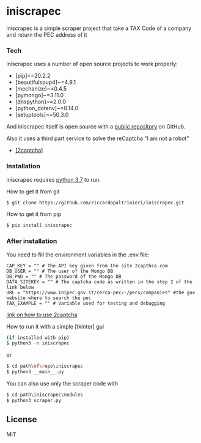# iniscrapec

iniscrapec is a simple scraper project that take a TAX Code of a company and return the PEC address 
of it

### Tech

iniscrapec uses a number of open source projects to work properly:

* [pip]==20.2.2
* [beautifulsoup4]~=4.9.1
* [mechanize]~=0.4.5
* [pymongo]~=3.11.0
* [dnspython]~=2.0.0
* [python_dotenv]~=0.14.0
* [setuptools]~=50.3.0

And iniscrapec itself is open source with a [public repository](https://github.com/riccardopaltrinieri/iniscrapec)
on GitHub.

Also it uses a third part service to solve the reCaptcha "I am not a robot"

* [[2captcha]](https://2captcha.com/)
 
### Installation

iniscrapec requires [python 3.7](https://https://www.python.org/) to run.       

How to get it from git
```sh
$ git clone https://github.com/riccardopaltrinieri/iniscrapec.git
```
How to get it from pip
```sh
$ pip install iniscrapec
```
### After installation
You need to fill the environment variables in the .env file:    
```
CAP_KEY = "" # The API key given from the site 2capthca.com
DB_USER = "" # The user of the Mongo DB 
DB_PWD = "" # The password of the Mongo DB
DATA_SITEKEY = "" # The captcha code as written in the step 2 of the link below
URL = "https://www.inipec.gov.it/cerca-pec/-/pecs/companies" #the gov website where to search the pec
TAX_EXAMPLE = "" # Variable used for testing and debugging
```
[link on how to use 2captcha](https://2captcha.com/2captcha-api#solving_recaptchav2_new)        

How to run it with a simple [tkinter] gui
```sh
(if installed with pip)
$ python3 -m iniscrapec
```
or
```sh
$ cd path\of\repo\iniscrapec
$ python3 __main__.py
```
You can also use only the scraper code with
```sh
$ cd path\iniscrapec\modules
$ python3 scraper.py
```

License
----

MIT
